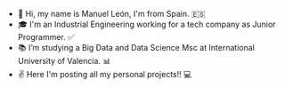 - 👋 Hi, my name is Manuel León, I'm from Spain. :es:
- :mortar_board: I'm an Industrial Engineering working for a tech company as Junior Programmer. :white_check_mark:
- :books: I’m studying a Big Data and Data Science Msc at International University of Valencia.  :bar_chart:
- :v: Here I'm posting all my personal projects!! :computer:

<!---
mlionl/mlionl is a ✨ special ✨ repository because its `README.md` (this file) appears on your GitHub profile.
You can click the Preview link to take a look at your changes.
--->
